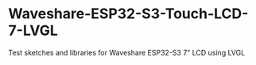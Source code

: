 # Waveshare-ESP32-S3-Touch-LCD-7-LVGL
 Test sketches and libraries for Waveshare ESP32-S3 7" LCD using LVGL
